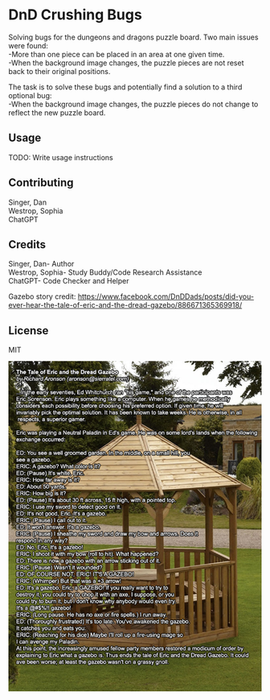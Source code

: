 # DnD Crushing Bugs 

Solving bugs for the dungeons and dragons puzzle board. Two main issues were found:  
-More than one piece can be placed in an area at one given time.  
-When the background image changes, the puzzle pieces are not reset back to their original positions.  

The task is to solve these bugs and potentially find a solution to a third optional bug:  
-When the background image changes, the puzzle pieces do not change to reflect the new puzzle board.  

## Usage

TODO: Write usage instructions  

## Contributing  

Singer, Dan  
Westrop, Sophia  
ChatGPT  

## Credits

Singer, Dan- Author  
Westrop, Sophia- Study Buddy/Code Research Assistance  
ChatGPT- Code Checker and Helper   

Gazebo story credit: https://www.facebook.com/DnDDads/posts/did-you-ever-hear-the-tale-of-eric-and-the-dread-gazebo/886671365369918/  

## License  

MIT  

![The hilarious and famous DnD story involving a gazebo](images/gazebo_story.jpg)  